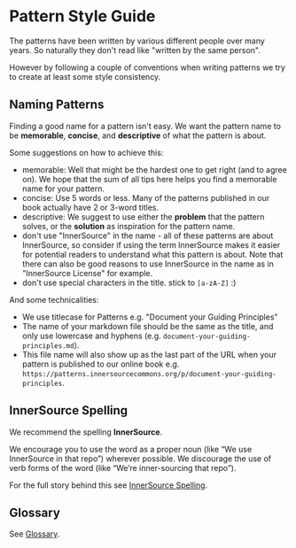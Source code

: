 # Pattern Style Guide

The patterns have been written by various different people over many years. So naturally they don't read like "written by the same person".

However by following a couple of conventions when writing patterns we try to create at least some style consistency.

## Naming Patterns

Finding a good name for a pattern isn't easy. We want the pattern name to be **memorable**, **concise**, and **descriptive** of what the pattern is about.

Some suggestions on how to achieve this:

- memorable: Well that might be the hardest one to get right (and to agree on). We hope that the sum of all tips here helps you find a memorable name for your pattern.
- concise: Use 5 words or less. Many of the patterns published in our book actually have 2 or 3-word titles.
- descriptive: We suggest to use either the **problem** that the pattern solves, or the **solution** as inspiration for the pattern name.
- don't use "InnerSource" in the name - all of these patterns are about InnerSource, so consider if using the term InnerSource makes it easier for potential readers to understand what this pattern is about. Note that there can also be good reasons to use InnerSource in the name as in "InnerSource License" for example.
- don't use special characters in the title. stick to `[a-zA-Z]` :)

And some technicalities:

- We use titlecase for Patterns e.g. "Document your Guiding Principles"
- The name of your markdown file should be the same as the title, and only use lowercase and hyphens (e.g. `document-your-guiding-principles.md`).
- This file name will also show up as the last part of the URL when your pattern is published to our online book e.g. `https://patterns.innersourcecommons.org/p/document-your-guiding-principles`.

## InnerSource Spelling

We recommend the spelling **InnerSource**.

We encourage you to use the word as a proper noun (like “We use InnerSource in that repo”) wherever possible. We discourage the use of verb forms of the word (like “We’re inner-sourcing that repo”).

For the full story behind this see [InnerSource Spelling](innersource-spelling.md).

## Glossary

See [Glossary](glossary.md).
